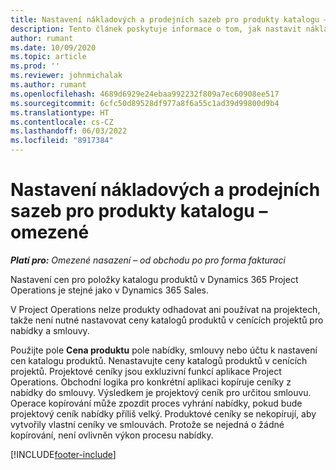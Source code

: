 ```yaml
---
title: Nastavení nákladových a prodejních sazeb pro produkty katalogu – omezené
description: Tento článek poskytuje informace o tom, jak nastavit nákladové a prodejní sazby pro položky v katalogu produktů.
author: rumant
ms.date: 10/09/2020
ms.topic: article
ms.prod: ''
ms.reviewer: johnmichalak
ms.author: rumant
ms.openlocfilehash: 4689d6929e24ebaa992232f809a7ec60908ee517
ms.sourcegitcommit: 6cfc50d89528df977a8f6a55c1ad39d99800d9b4
ms.translationtype: HT
ms.contentlocale: cs-CZ
ms.lasthandoff: 06/03/2022
ms.locfileid: "8917384"
---
```

# <a name="set-up-cost-and-sales-rates-for-catalog-products---lite"></a>Nastavení nákladových a prodejních sazeb pro produkty katalogu – omezené

_**Platí pro:** Omezené nasazení – od obchodu po pro forma fakturaci_


Nastavení cen pro položky katalogu produktů v Dynamics 365 Project Operations je stejné jako v Dynamics 365 Sales.

V Project Operations nelze produkty odhadovat ani používat na projektech, takže není nutné nastavovat ceny katalogů produktů v cenících projektů pro nabídky a smlouvy.

Použijte pole **Cena produktu** pole nabídky, smlouvy nebo účtu k nastavení cen katalogu produktů. Nenastavujte ceny katalogů produktů v cenících projektů. Projektové ceníky jsou exkluzivní funkcí aplikace Project Operations. Obchodní logika pro konkrétní aplikaci kopíruje ceníky z nabídky do smlouvy. Výsledkem je projektový ceník pro určitou smlouvu. Operace kopírování může zpozdit proces vyhrání nabídky, pokud bude projektový ceník nabídky příliš velký. Produktové ceníky se nekopírují, aby vytvořily vlastní ceníky ve smlouvách. Protože se nejedná o žádné kopírování, není ovlivněn výkon procesu nabídky.


[!INCLUDE[footer-include](../../includes/footer-banner.md)]